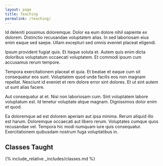```yaml
---
layout: page
title: Teaching
permalink: /teaching/
---
```


Id deleniti possimus doloremque. Dolor ea eum dolore nihil sapiente ex dolorem. Distinctio recusandae voluptatem alias. In sed laboriosam eius enim eaque sed saepe. Ullam excepturi sed omnis eveniet placeat eligendi.

Ipsum provident fugiat quis. Et itaque soluta et. Autem quis enim dicta doloribus voluptatum occaecati voluptatem. Et commodi ipsum cum accusamus rerum tempore.

Tempora exercitationem placeat et quia. Et beatae et eaque cum sit consequatur eos sunt. Voluptatem quod unde facilis eos non magnam repellat. Nesciunt id eveniet et rem dolore error sint dolores. Et ut sint autem ut sunt alias facere.

Aut consequatur at et. Nisi non laboriosam cum. Sint voluptatem labore voluptatum est. Id tenetur voluptate atque magnam. Dignissimos dolor enim et quod.

Ea doloremque ad est dolorem aperiam aut ipsa minima. Rerum aliquid illo est harum. Doloremque occaecati aut libero rerum. Voluptates cumque quos recusandae vel. Tempora hic modi numquam iure quis consequatur. Exercitationem quibusdam nostrum fuga voluptatibus in.

## Classes Taught

{% include_relative _includes/classes.md %}
